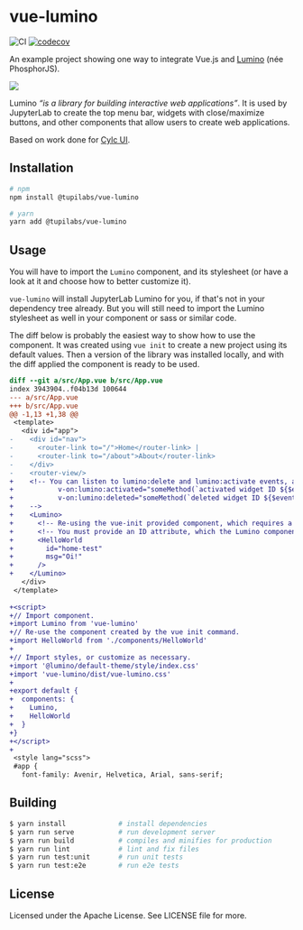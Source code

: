 # vue-lumino

![CI](https://github.com/kinow/vue-lumino/workflows/CI/badge.svg)
[![codecov](https://codecov.io/gh/kinow/vue-lumino/branch/master/graph/badge.svg)](https://codecov.io/gh/kinow/vue-lumino)

An example project showing one way to integrate Vue.js and
[Lumino](https://github.com/jupyterlab/lumino) (née PhosphorJS).

![](./demo.gif)

Lumino *“is a library for building interactive web applications”*. It is used by JupyterLab to create the
top menu bar, widgets with close/maximize buttons, and other components that allow users to create
web applications.

Based on work done for [Cylc UI](https://github.com/cylc/cylc-ui).

## Installation

```bash
# npm
npm install @tupilabs/vue-lumino

# yarn
yarn add @tupilabs/vue-lumino
```

## Usage

You will have to import the `Lumino` component, and its stylesheet (or have a look at
it and choose how to better customize it).

`vue-lumino` will install JupyterLab Lumino for you, if that's not in your dependency
tree already. But you will still need to import the Lumino stylesheet as well in your
component or sass or similar code.

The diff below is probably the easiest way to show how to use the component. It was
created using `vue init` to create a new project using its default values. Then a version
of the library was installed locally, and with the diff applied the component is
ready to be used.

```diff
diff --git a/src/App.vue b/src/App.vue
index 3943904..f04b13d 100644
--- a/src/App.vue
+++ b/src/App.vue
@@ -1,13 +1,38 @@
 <template>
   <div id="app">
-    <div id="nav">
-      <router-link to="/">Home</router-link> |
-      <router-link to="/about">About</router-link>
-    </div>
-    <router-view/>
+    <!-- You can listen to lumino:delete and lumino:activate events, as below.
+           v-on:lumino:activated="someMethod(`activated widget ID ${$event.id}`)"
+           v-on:lumino:deleted="someMethod(`deleted widget ID ${$event.id}`)"
+    -->
+    <Lumino>
+      <!-- Re-using the vue-init provided component, which requires a msg :string prop. -->
+      <!-- You must provide an ID attribute, which the Lumino component uses internally. -->
+      <HelloWorld
+        id="home-test"
+        msg="Oi!"
+      />
+    </Lumino>
   </div>
 </template>
 
+<script>
+// Import component.
+import Lumino from 'vue-lumino'
+// Re-use the component created by the vue init command.
+import HelloWorld from './components/HelloWorld'
+
+// Import styles, or customize as necessary.
+import '@lumino/default-theme/style/index.css'
+import 'vue-lumino/dist/vue-lumino.css'
+
+export default {
+  components: {
+    Lumino,
+    HelloWorld
+  }
+}
+</script>
+
 <style lang="scss">
 #app {
   font-family: Avenir, Helvetica, Arial, sans-serif;
```

## Building

```bash
$ yarn install             # install dependencies
$ yarn run serve           # run development server
$ yarn run build           # compiles and minifies for production
$ yarn run lint            # lint and fix files
$ yarn run test:unit       # run unit tests
$ yarn run test:e2e        # run e2e tests
```

## License

Licensed under the Apache License. See LICENSE file for more.
